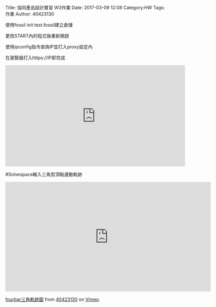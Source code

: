 Title: 協同產品設計實習   W3作業
Date: 2017-03-09 12:08
Category:HW
Tags:作業
Author: 40423130



<!-- PELICAN_END_SUMMARY -->

<p1>使用fossil init test.fossil建立倉儲<p1>

<p2>更改START內的程式後重新開啟</p2>

<p3>使用ipconfig指令查詢IP並打入proxy設定內</p3>

</p3>在瀏覽器打入https://IP即完成 </p3>

<iframe width="560" height="315" src="https://www.youtube.com/embed/2AAlyHwQuaU?ecver=1" frameborder="0" allowfullscreen></iframe>


#Solvespace輸入三角型頂點運動軌跡

<iframe src="https://player.vimeo.com/video/213090244" width="640" height="341" frameborder="0" webkitallowfullscreen mozallowfullscreen allowfullscreen></iframe>
<p><a href="https://vimeo.com/213090244">fourbar三角軌跡圖</a> from <a href="https://vimeo.com/user61522994">40423130</a> on <a href="https://vimeo.com">Vimeo</a>.</p>

